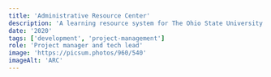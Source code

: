 ```yaml
---
title: 'Administrative Resource Center'
description: 'A learning resource system for The Ohio State University'
date: '2020'
tags: ['development', 'project-management']
role: 'Project manager and tech lead'
image: 'https://picsum.photos/960/540'
imageAlt: 'ARC'
---
```

